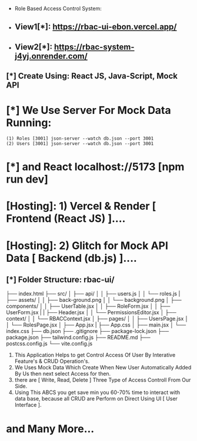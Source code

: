 
* Role Based Access Control System:
* ## View1[*]: https://rbac-ui-ebon.vercel.app/
* ## View2[*]: https://rbac-system-j4yj.onrender.com/

## [*] Create Using: React JS, Java-Script, Mock API

# [*] We Use Server For Mock Data Running: 
    (1) Roles [3001] json-server --watch db.json --port 3001
    (2) Users [3001] json-server --watch db.json --port 3001

# [*] and React localhost://5173 [npm run dev]

# [Hosting]: 1) Vercel & Render [ Frontend (React JS) ]....
# [Hosting]: 2) Glitch for Mock API Data [ Backend (db.js) ]....

## [*] Folder Structure: rbac-ui/

├── index.html
├── src/
│   ├── api/
│   │   ├── users.js
│   │   └── roles.js
|   ├── assets/
│   │   ├── back-ground.png
│   │   └── background.png
│   ├── components/
│   │   ├── UserTable.jsx
│   │   ├── RoleForm.jsx
│   │   ├── UserForm.jsx
|   |   ├── Header.jsx
│   │   └── PermissionsEditor.jsx
│   ├── context/
│   │   └── RBACContext.jsx
│   ├── pages/
│   │   ├── UsersPage.jsx
│   │   └── RolesPage.jsx
│   ├── App.jsx
|   ├── App.css
│   ├── main.jsx
│   └── index.css
├── db.json
├── .gitignore
├── package-lock.json
├── package.json
├── tailwind.config.js
├── README.md
├── postcss.config.js
└── vite.config.js


1. This Application Helps to get Control Access Of User By Interative Feature's & CRUD Operation's.
2. We Uses Mock Data Which Create When New User Automatically Added By Us then next select Access for then.
3. there are [ Write, Read, Delete ] Three Type of Access Controll From Our Side.
4. Using This ABCS you get save min you 60-70% time to interact with data base, because all CRUD are Perform on Direct Using UI [ User Interface ].
# and Many More...
